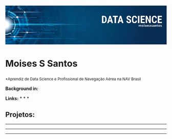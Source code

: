 <p align="center">
  <img src="banner_DS.png" >
</p>

# Moises S Santos
<sub>*Aprendiz de Data Science e Profissional de Navegação Aérea na NAV Brasil</sub>





**Background in:** 



**Links:**
* 
* 
* 


## Projetos:


* ** ** 
* ** ** 


---
